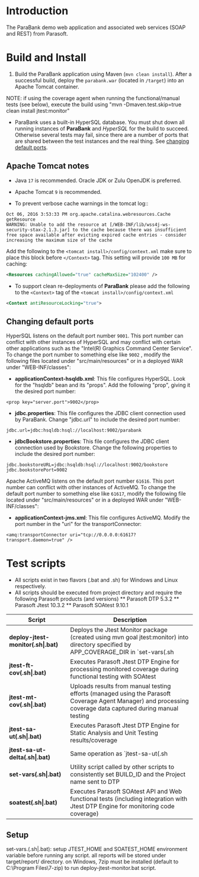 # Introduction
The ParaBank demo web application and associated web services (SOAP and REST) from Parasoft.

# Build and Install
1. Build the ParaBank application using Maven (`mvn clean install`). After a successful build, deploy the `parabank.war` (located in `/target`) into an Apache Tomcat container.

NOTE: if using the coverage agent when running the functional/manual tests (see below), execute the build using "mvn -Dmaven.test.skip=true clean install jtest:monitor"

* ParaBank uses a built-in HyperSQL database. You must shut down all running instances of **ParaBank** and *HyperSQL* for the build to succeed. Otherwise several tests may fail, since there are a number of ports that are shared between the test instances and the real thing. See [changing default ports](#changing-default-ports).

## Apache Tomcat notes
* Java `17` is recommended. Oracle JDK or Zulu OpenJDK is preferred.

* Apache Tomcat `9` is recommended.

* To prevent verbose cache warnings in the tomcat log::

 ```text
 Oct 06, 2016 3:53:33 PM org.apache.catalina.webresources.Cache getResource
 WARNING: Unable to add the resource at [/WEB-INF/lib/wss4j-ws-security-stax-2.1.3.jar] to the cache because there was insufficient free space available after evicting expired cache entries - consider increasing the maximum size of the cache
 ```

Add the following to the `<tomcat install>/config/context.xml` make sure to place this block before `</Context>` tag. This setting will provide `100 MB`  for caching:

  ```xml
  <Resources cachingAllowed="true" cacheMaxSize="102400" />
  ```
* To support clean re-deployments of **ParaBank** please add the following to the `<Context>` tag of the `<tomcat install>/config/context.xml`

 ```xml
 <Context antiResourceLocking="true">
 ```

## Changing default ports
HyperSQL listens on the default port number `9001`. This port number can conflict with other instances of HyperSQL and may conflict with certain other applications such as the "Intel(R) Graphics Command Center Service". To change the port number to something else like `9002` , modify the following files located under "src/main/resources" or in a deployed WAR under "WEB-INF/classes":

* **applicationContext-hsqldb.xml**: This file configures HyperSQL. Look for the "hsqldb" bean and its "props". Add the following "prop", giving it the desired port number:

```
<prop key="server.port">9002</prop>
```

* **jdbc.properties**: This file configures the JDBC client connection used by ParaBank. Change "jdbc.url" to include the desired port number:

```
jdbc.url=jdbc:hsqldb:hsql://localhost:9002/parabank
```

* **jdbcBookstore.properties**: This file configures the JDBC client connection used by Bookstore. Change the following properties to include the desired port number:

```
jdbc.bookstoreURL=jdbc:hsqldb:hsql://localhost:9002/bookstore
jdbc.bookstorePort=9002
```

Apache ActiveMQ listens on the default port number `61616`. This port number can conflict with other instances of ActiveMQ. To change the default port number to something else like `61617`, modify the following file located under "src/main/resources" or in a deployed WAR under "WEB-INF/classes":

* **applicationContext-jms.xml**: This file configures ActiveMQ. Modify the port number in the "uri" for the transportConnector:

```
<amq:transportConnector uri="tcp://0.0.0.0:61617?transport.daemon=true" />
```

# Test scripts
* All scripts exist in two flavors (.bat and .sh) for Windows and Linux respectively.
* All scripts should be executed from project directory and require the following Parasoft products (and versions)
** Parasoft DTP 5.3.2
** Parasoft Jtest 10.3.2
** Parasoft SOAtest 9.10.1

Script                                 | Description
-------------------------------------- | -----------
__deploy-jtest-monitor(.sh\|.bat)__    | Deploys the Jtest Monitor package (created using mvn goal jtest:monitor) into directory specified by APP_COVERAGE_DIR in `set-vars(.sh|.bat)`
__jtest-ft-cov(.sh\|.bat)__            | Executes Parasoft Jtest DTP Engine for processing monitored coverage during functional testing with SOAtest
__jtest-mt-cov(.sh\|.bat)__            | Uploads results from manual testing efforts (managed using the Parasoft Coverage Agent Manager) and processing coverage data captured during manual testing
__jtest-sa-ut(.sh\|.bat)__             | Executes Parasoft Jtest DTP Engine for Static Analysis and Unit Testing results/coverage
__jtest-sa-ut-delta(.sh\|.bat)__       | Same operation as `jtest-sa-ut(.sh|.bat)` but used to rescan code based for localized changes - used for demonstration purposes when scanning 'dirty' branch
__set-vars(.sh\|.bat)__                | Utility script called by other scripts to consistently set BUILD_ID and the Project name sent to DTP
__soatest(.sh\|.bat)__                 | Executes Parasoft SOAtest API and Web functional tests (including integration with Jtest DTP Engine for monitoring code coverage)

## Setup
set-vars.(.sh\|.bat): setup JTEST_HOME and SOATEST_HOME environment variable before running any script.
all reports will be stored under target/report/<build ID> directory.
on Windows, 7zip must be installed (default to C:\Program Files\7-zip) to run deploy-jtest-monitor.bat script.
